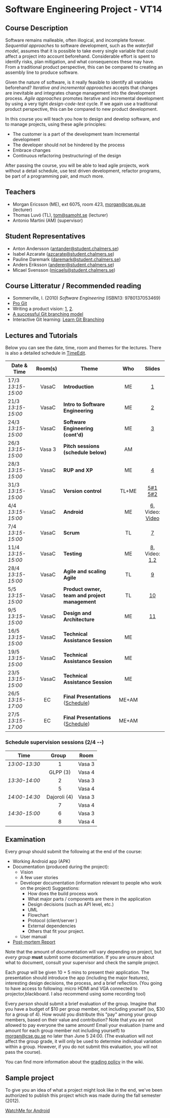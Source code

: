 # Software Engineering Project - VT14

## Course Description
Software remains malleable, often illogical, and incomplete forever. *Sequential approaches* to software development, such as the *waterfall model*, assumes that it is possible to take every single variable that could affect a project into account beforehand. Considerable effort is spent to identify risks, plan mitigation, and what consequences these may have. From a traditional product perspective, this can be compared to creating an assembly line to produce software.

Given the nature of software, is it really feasible to identify all variables beforehand? *Iterative and incremental approaches* accepts that changes are inevitable and integrates change management into the development process. *Agile approaches* promotes iterative and incremental development by using a very tight *design-code-test* cycle. If we again use a traditional product perspective, this can be compared to new product development.

In this course you will teach you how to design and develop software, and to manage projects, using these agile principles:

- The customer is a part of the development team Incremental development 
- The developer should not be hindered by the process 
- Embrace changes 
- Continuous refactoring (restructuring) of the design
 
After passing the course, you will be able to lead agile projects, work without a detail schedule, use test driven development, refactor programs, be part of a programming pair, and much more. 


## Teachers

- Morgan Ericsson (ME), ext 6075, room 423, morgan@cse.gu.se (lecturer)
- Thomas Luvö (TL), tom@samoht.se (lecturer)
- Antonio Martini (AM) (supervisor)

## Student Representatives

- Anton Andersson (antander@student.chalmers.se)
- Isabel Azcarate (azcarate@student.chalmers.se)
- Pauline Daremark (daremark@student.chalmers.se)
- Anders Eriksson (anderer@student.chalmers.se)
- Micael Svensson (micaels@student.chalmers.se)

## Course Litteratur / Recommended reading

- Sommerville, I. (2010) *Software Engineering* (ISBN13: 9780137053469)
- [Pro Git][GITBOOK]
- Writing a product vision: [1][pv1], [2][pv2].
- [A successful Git branching model][gitbranch]
- Interactive Git learning: [Learn Git Branching][LearnGitBranching]

## Lectures and Tutorials

Below you can see the date, time, room and themes for the lectures. There is also a detailed schedule in [TimeEdit]. 

| Date & Time | Room(s) | Theme |Who | Slides |
|  ------	| :----:	| ------	| :------: |  :------: |
| 17/3 *13:15-15:00* | VasaC | **Introduction** | ME | [1][L1] |
| 21/3 *13:15-15:00* | VasaC | **Intro to Software Engineering** | ME | [2][L2] |
| 24/3 *13:15-15:00* | VasaC | **Software Engineering (cont'd)**| ME | [3][L3] |
| 26/3 *13:15-15:00* | Vasa 3 | **Pitch sessions (schedule below)**| AM | |
| 28/3 *13:15-15:00* | VasaC | **RUP and XP** | ME | [4][L4] |
| 31/3 *13:15-15:00* | VasaC | **Version control** | TL+ME | [5#1][L5.1] [5#2][L5.2] |
| 4/4 *13:15-15:00* | VasaC | **Android** | ME | [6][L6], Video: [Video][V1] |
| 7/4 *13:15-15:00* | VasaC | **Scrum** | TL | [7][L7] |
| 11/4 *13:15-15:00* | VasaC | **Testing** | ME | [8][L8], Video: [1][V2],[2][V3] |
| 28/4 *13:15-15:00* | VasaC | **Agile and scaling Agile** | TL | [9][L9] |
| 5/5 *13:15-15:00* | VasaC | **Product owner, team and project management** | TL | [10][L10] |
| 9/5 *13:15-15:00* | VasaC | **Design and Architecture** | ME | [11][L11] |
| 16/5 *13:15-15:00* | VasaC | **Technical Assistance Session** | ME |  |
| 19/5 *13:15-15:00* | VasaC | **Technical Assistance Session** | ME |  |
| 23/5 *13:15-15:00* | VasaC | **Technical Assistance Session** | ME |  |
| 26/5 *13:15-17:00* | EC | **Final Presentations** ([Schedule][psched]) | ME+AM | | 
| 27/5 *13:15-17:00* | EC | **Final Presentations** ([Schedule][psched]) | ME+AM | | 

[timeedit]: https://se.timeedit.net/web/chalmers/db1/public/ri157XQQ708Z50Qv17003gZ6y6Y7006Q5Y61Y5.html
[GITBOOK]: http://git-scm.com/book
[pv1]: http://www.scrumalliance.org/community/articles/2009/january/the-product-vision
[pv2]: http://www.joelonsoftware.com/articles/JimHighsmithonProductVisi.html
[gitbranch]: http://nvie.com/posts/a-successful-git-branching-model/
[LearnGitBranching]: http://pcottle.github.io/learnGitBranching/

[L1]: https://github.com/morganericsson/DAT255/blob/master/slides/l1.pdf?raw=true
[L2]: https://github.com/morganericsson/DAT255/blob/master/slides/l2.pdf?raw=true
[L3]: https://github.com/morganericsson/DAT255/blob/master/slides/l3.pdf?raw=true
[L4]: https://github.com/morganericsson/DAT255/blob/master/slides/l4.pdf?raw=true
[L5.1]: https://github.com/morganericsson/DAT255/blob/master/slides/l5.1.pdf?raw=true
[L5.2]: https://github.com/morganericsson/DAT255/blob/master/slides/l5.2.pdf?raw=true
[L6]: https://github.com/morganericsson/DAT255/blob/master/slides/l6.pdf?raw=true
[L7]: https://github.com/morganericsson/DAT255/blob/master/slides/l7.pdf?raw=true
[L8]: https://github.com/morganericsson/DAT255/blob/master/slides/l8.pdf?raw=true
[L9]: https://github.com/morganericsson/DAT255/blob/master/slides/l9.pdf?raw=true
[L10]: https://github.com/morganericsson/DAT255/blob/master/slides/l10.pdf?raw=true
[L11]: https://github.com/morganericsson/DAT255/blob/master/slides/l11.pdf?raw=true

[V1]: https://s3-eu-west-1.amazonaws.com/course-mats/EDA397/eda397_2_2.mp4
[V2]: https://s3-eu-west-1.amazonaws.com/course-mats/DAT255/ut1.mp4
[V3]: https://s3-eu-west-1.amazonaws.com/course-mats/DAT255/ut2.mp4f

[psched]: https://github.com/morganericsson/DAT255/blob/master/schedule_project_handoff.md#d1

### Schedule supervision sessions (2/4 --)

| Time | Group | Room | 
| ---- | :---: | ---- |
| *13:00-13:30* | 1 | Vasa 3 |
|  | GLPP (3) | Vasa 4 |
| *13:30-14:00* | 2 | Vasa 3 |
|  | 5 | Vasa 4 |
| *14:00-14:30* | Dajoroli (4) | Vasa 3 |
|  | 7 | Vasa 4 |
| *14:30-15:00* | 6 | Vasa 3 |
|  | 8 | Vasa 4 |

## Examination

Every *group* should submit the following at the end of the course:

- Working Android app (APK)
- Documentation (produced during the project):
	- Vision
	- A few user stories
	- Developer documentation (information relevant to people who work on the project) Suggestions:
		- How does the build process work
		- What major parts / components are there in the application
		- Design decisions (such as API level, etc.)
		- UML
		- Flowchart
		- Protocol (client/server )
		- External dependencies
		- Others that fit your project.
	- User manual
- [Post-mortem Report][pmr]

Note that the amount of documentation will vary depending on project, but *every group* **must** submit some documentation. If you are unsure about what to document, consult your supervisor and check the sample project.

Each *group* will be given 10 + 5 mins to present their application. The presentation should introduce the app (including the major features), interesting design decisions, the process, and a brief reflection. 
(You going to have access to following: micro HDMI and VGA connected to projector,blackboard. I also recommend using some recording tool)

Every *person* should submit a brief evaluation of the group. Imagine that you have a budget of $10 per group member, not including yourself (so, $30 for a group of 4). How would you distribute this "pay" among your group members, based on their value and contribution? Note that you are not allowed to pay everyone the same amount! Email your evaluation (name and amount for each group member not including yourself) to morgan@cse.gu.se no later than June 5 24:00. (The evaluation will not affect the group grade, it will only be used to determine individual variation within a group. However, if you do not submit this evaluation, you will not pass the course).

You can find more information about the [grading policy][grading] in the wiki.

[pmr]: http://github.com/morganericsson/DAT255/wiki/Post-Mortem-Report
[grading]: https://github.com/morganericsson/DAT255/wiki/Grading-Policy

## Sample project
To give you an idea of what a project might look like in the end, we've been authorized to publish this project which was made during the fall semester (2012).

[WatchMe for Android][WTCHME]

[WTCHME]: http://github.com/johanbrook/watchme
